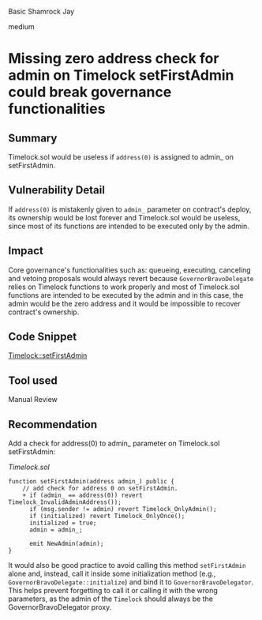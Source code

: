 Basic Shamrock Jay

medium

# Missing zero address check for admin on Timelock setFirstAdmin could break governance functionalities

## Summary
Timelock.sol would be useless if `address(0)` is assigned to admin_ on setFirstAdmin.

## Vulnerability Detail
If `address(0)` is mistakenly given to `admin_` parameter on contract's deploy, its ownership would be lost forever and Timelock.sol would be useless, since most of its functions are intended to be executed only by the admin.

## Impact
Core governance's functionalities such as: queueing, executing, canceling and vetoing proposals would always revert because `GovernorBravoDelegate` relies on Timelock functions to work properly and most of Timelock.sol functions are intended to be executed by the admin and in this case, the admin would be the zero address and it would be impossible to recover contract's ownership.

## Code Snippet
[Timelock::setFirstAdmin](https://github.com/sherlock-audit/2024-01-olympus-on-chain-governance/blob/main/bophades/src/external/governance/Timelock.sol#L72C1-L79C6)

## Tool used

Manual Review

## Recommendation
Add a check for address(0) to admin_ parameter on Timelock.sol setFirstAdmin:

_Timelock.sol_
```solidity
function setFirstAdmin(address admin_) public {
    // add check for address 0 on setFirstAdmin.
    + if (admin_ == address(0)) revert Timelock_InvalidAdminAddress());
      if (msg.sender != admin) revert Timelock_OnlyAdmin();
      if (initialized) revert Timelock_OnlyOnce();
      initialized = true;
      admin = admin_;

      emit NewAdmin(admin);
}
```

It would also be good practice to avoid calling this method `setFirstAdmin` alone and, instead, call it inside some initialization method (e.g., `GovernorBravoDelegate::initialize`) and bind it to `GovernorBravoDelegator`. This helps prevent forgetting to call it or calling it with the wrong parameters, as the admin of the `Timelock` should always be the GovernorBravoDelegator proxy.
